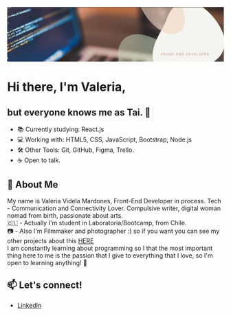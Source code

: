 <img src="./images/background2.png" alt="Hello World!"/>

# Hi there, I'm Valeria, <br>
## but everyone knows me as Tai. 🌿

- 📚 Currently studying:  React.js 
- 💻  Working with: HTML5, CSS, JavaScript, Bootstrap, Node.js
- 🛠  Other Tools: Git, GitHub, Figma, Trello.
- ☕  Open to talk.

## 💬 About Me

My name is Valeria Videla Mardones, Front-End Developer in process. Tech - Communication and Connectivity Lover. 
Compulsive writer, digital woman nomad from birth, passionate about arts.
<br>
🇨🇱 - Actually I'm student in Laboratoria/Bootcamp, from Chile. <br>
📷  - Also I'm Filmmaker and photographer :) so if you want you can see my other projects about this [HERE](https://www.valeriavidela.cl) 
<br>
I am constantly learning about programming so I that the most important thing here to me is the passion that I give to everything that I love, so I'm open to learning anything! 🌱




## 📫 Let's connect!

- [LinkedIn](https://www.linkedin.com/in/valeriavidela/)
